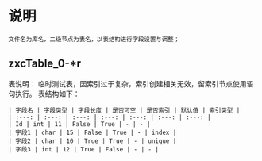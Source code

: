 # 说明

	文件名为库名，二级节点为表名，以表结构进行字段设置与调整；

## zxcTable_0-*r

表说明：	临时测试表，因索引过于复杂，索引创建相关无效，留索引节点使用语句执行。
表结构如下：

	| 字段名 | 字段类型 | 字段长度 | 是否可空 | 是否索引 | 默认值 | 索引类型 |
	| :---: | :---: | :---: | :---: | :---: | :---: | :---: |
	| Id | int | 11 | False | True | - | - |
	| 字段1 | char | 15 | False | True | - | index |
	| 字段2 | char | 10 | True | True | - | unique |
	| 字段3 | int | 12 | True | False | - | - |
	